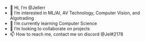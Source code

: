 - 👋 Hi, I’m @Jellerr
- 👀 I’m interested in ML/AI, AV Technology, Computer Vision, and Algotrading
- 🌱 I’m currently learning Computer Science
- 💞️ I’m looking to collaborate on projects
- 📫 How to reach me, contact me on discord @Jel#2178

<!---
BloodPac/BloodPac is a ✨ special ✨ repository because its `README.md` (this file) appears on your GitHub profile.
You can click the Preview link to take a look at your changes.
--->
